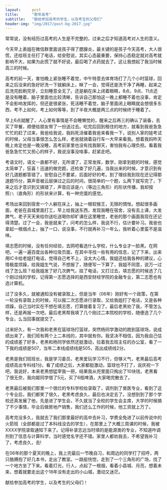 ```yaml
---
layout:     post
title:      "那年高考"
subtitle:   "献给参加高考的学生，以及考生的父母们"
header-img: "img/2017/post-bg-2017.jpg"
---
```


常常说，没有经历过高考的人生是不完整的，过来之后才知道高考对人生的意义。

今天早上表姐在微信群里面说孩子得了腮腺炎，最关键的是孩子今天高考，大人很慌，还给班主任打了电话，给安慰说，其实心态最重要，保持心态稳定就对高考就影响不大，如果为此慌了就不好说，最后喝了点药就去了。这让我想起了我当时候高三的时候。

高考的前一天，害怕晚上紧张睡不着觉，中午特意去体育场打了几个小时篮球，回来之后没来的急好好洗一下就躺床上，眯了一会，觉得还是洗干净了再睡，起来之后洗完脸刷完牙，立刻睡意全无了。还是躺在床上闭着眼睛，8点、9点、11点还是没有睡着，脑子里面也比较清晰，告诉自己那怕这一晚上都睡不着也没事，肯定不会影响发挥的，但还是很紧张，死活睡不着觉，脑子里面闭上眼睛就会想很多东西，考不上如何，考上如何等等，到了半夜大概是两三点的时候终于睡着了。

早上6点就醒了，人心里有事情是不会睡懒觉的，醒来之后再三的确认了装备，去买了早餐，顺便给朋友带了一份送过去。吃完后回到租住的地方，就看到我爸急急忙忙的赶了过来，我爸给我说，我妈死活催着我爸来看我一下，说别人家的娃考试的时候，父母当事很怎么怎么样，老爸就骑着自行车一大早来看我。想着我妈昨天晚上肯定也是一晚没睡，高考前家里也没有找我聊天，害怕我有心理负担。看着我爸急急忙忙又担心的样子，我说没事没啥事，赶紧走吧。

考语文时，语文一直都不好，无所谓了，正常发挥，数学，刚拿到题的时候，感觉太简单了，狂喜！迅速的做完题，还检查了好几遍，当我出来的时候，才意识到有好几道题都答错了，安慰自己不要紧，后面好好的考。到了理综我到现在还记得那道题15分，算声音被云层弹过之后的时间，很简单的一个题，么两下就写完了，下来之后才意识到又搞错了，声音应该是```/\```（等边三角形）的形状传播，我却按照```|\```（直角形）的形状来计算，有一种完蛋的感觉。

考场出来回到宿舍一个人躺在床上，抽上一根软猴王，无限的惆怅。想起很多画面，老爸在县城里面打工，早上给我送东西，发现我睡在宿舍，没有去上课，大发脾气，老子天天来给你送吃送喝你却旷课在这里睡觉，老爸的那个画面我现在还记得清楚。过了一会，我爸就来了，问考的怎么样，我说不行，估计要补习。我爸也拿起一根烟点上，抽了一口，说没事，不行就再补习一年么，我听着心里蛮不是滋味。

填志愿的时候，没有任何经验，去网吧看选什么学校，什么专业才一脸黑。在网吧，一遍一遍百度出各种垃圾页面，在其中寻找一些有用的信息，记了下来，出来用IC卡给老姐打电话，觉得自己考不上，没太大心情，我姐还给我各种的建议，心情极度烦躁，给我姐生气说，不想报了，随便写一下算了，我姐不同意，说万一过线了怎么班？给我姐发了好几次脾气，挂了电话，又打过去，填志愿的时候选了几个刚过线的学校，记得第一志愿选择的是西安财经学院的金融专业，第二志愿也有选计算机。

过了没多久，就被通知没有被录取上，但是当年（06年）刚好有一个政策，在第一轮没有录取上的时候，可以报二次志愿进行录取，又给我姐打了电话，又是各种烦躁，自己当时实在不想在填志愿，打算接着复习了。最后老黑劝了我，不管怎么样，还是再报一次吧，最后老黑帮我填了几个刚过二本院校的学校，随便选了几个专业，么当回事就提交了。

过来好久，有一次我和老黑在篮球场打篮球，突然杨同学激动的跑到篮球场，说成绩出来了，我们班有两个上二本线的，其中就有你。我坚决不相信，因为我自己估的成绩差了好多，老黑和杨同学依然还挺激动，拉着我去班主任的办公室，看了一下我的成绩是507，当年二本线成绩线是505，高出成绩线2分。

老黑是我们班班长，我是学习委员，老黑爱玩学习不行，但够义气，老黑最后高考成绩高出专科线1分。看了成绩之后，大家都挺激动，篮球也不打了，说庆祝一下吧，我说好，本来老黑想猛宰我一把，结果我从兜里面只掏出了10块钱，老黑看了很无奈，我向姬同学借了5元，买了6瓶啤酒，大家喝完散去了。

老黑最后被我们那里一个很烂的专科学校给录取了，调剂到了兽医专业，看到了这个专业后，我们都笑了很久，老黑考虑良久，最后也决定去了。没想到到了那个学校还真发展了他，先是进了学生会，不久就当了全校的学生会主席，大学的时候搞了不少事情，毕业后做房地产销售，我们还么工作的时候，他工资就上万了。

高考完没多久，我就去了我们那里最好的高中去补习，学费全免进了以前传说中的火箭班（全部都是过了本科线没去的学生），在那里上了大概三周课的时候，我被XXXX学院录取通知下来了。记得补录志远当时填的是能源类的专业，不知道咋调剂到了信息与计算科学，当时感觉名字还不错。家里人都劝我去，不希望我补习了，考虑良久，去!

在06年的那个夏天的晚上，我上完最后一节晚自习，和周边的同学打了招呼，两只胳膊抱了好几本书，走出了教室。一路挺恍惚，走到了一个三角形的广场，找了一个地方坐了下来。看着灯光，行人，点起了一根烟，看着小县城、月亮，想着未来，想着就要走出这个18年没有走出的小山城，激动又迷茫。

献给参加高考的学生，以及考生的父母们！




